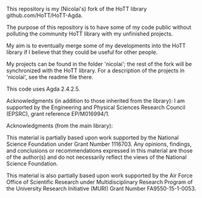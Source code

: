 This repository is my (Nicolai's) fork of the HoTT library 
  github.com/HoTT/HoTT-Agda.

The purpose of this repository is to have some of my
code public without polluting the community HoTT library
with my unfinished projects.

My aim is to eventually merge some of my developments into 
the HoTT library if I believe that they could be useful for 
other people.

My projects can be found in the folder 'nicolai'; the rest 
of the fork will be synchronized with the HoTT library.
For a description of the projects in 'nicolai', see the 
readme file there.

This code uses Agda 2.4.2.5.

Acknowledgments (in addition to those inherited from the 
library): 
I am supported by the Engineering and Physical Sciences 
Research Council (EPSRC), grant reference EP/M016994/1.


Acknowledgments (from the main library):

This material is partially based upon work supported by the National Science
Foundation under Grant Number 1116703. Any opinions, findings, and conclusions
or recommendations expressed in this material are those of the author(s)
and do not necessarily reflect the views of the National Science Foundation.

This material is also partially based upon work supported by the Air Force 
Office of Scientific Research under Multidisciplinary Research Program of
the University Research Initiative (MURI) Grant Number FA9550-15-1-0053.
